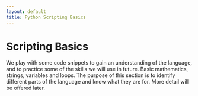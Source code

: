 ```yaml
---
layout: default
title: Python Scripting Basics
---
```


# Scripting Basics

We play with some code snippets to gain an understanding of the language, and to practice some of the skills we will use in future. Basic mathematics, strings, variables and loops. The purpose of this section is to identify different parts of the language and know what they are for. More detail will be offered later.
